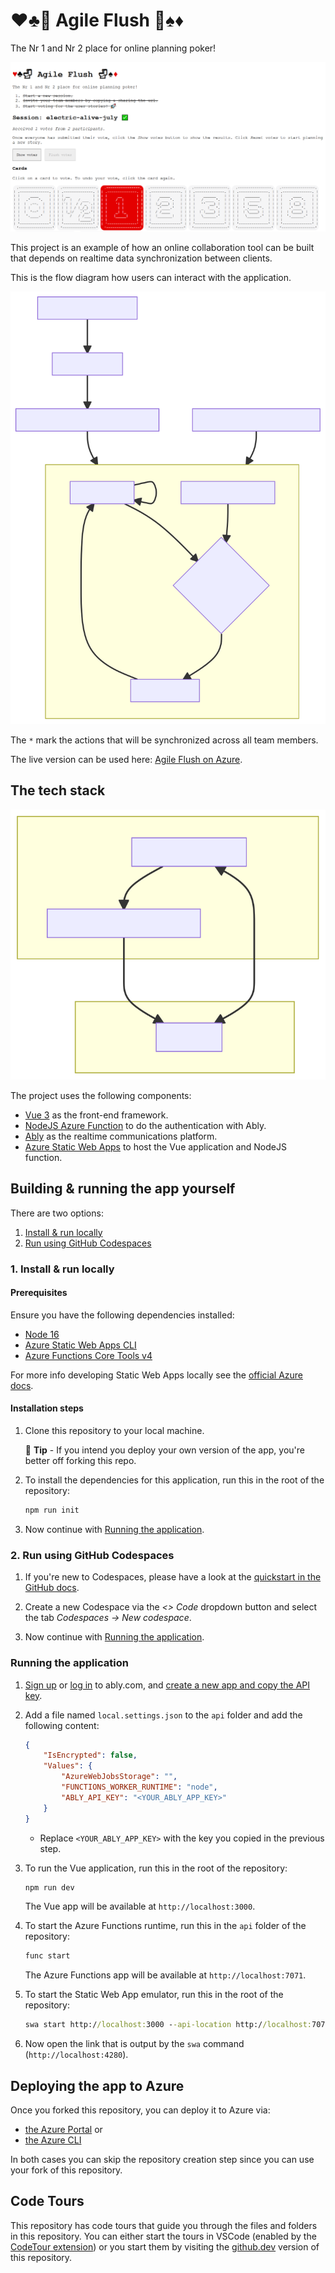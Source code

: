 # ♥♣🚽 Agile Flush 🚽♠♦

The Nr 1 and Nr 2 place for online planning poker!

![AgileFlush Screenshot](agileflush_screenshot.png)

This project is an example of how an online collaboration tool can be built that depends on realtime data synchronization between clients.

This is the flow diagram how users can interact with the application.

![Functionality diagram](/diagrams/functionality.svg)

The `*` mark the actions that will be synchronized across all team members.

The live version can be used here: [Agile Flush on Azure](https://gentle-moss-08d9e3303.azurestaticapps.net).

## The tech stack

![Component diagram](/diagrams/components.svg)

The project uses the following components:

- [Vue 3](https://v3.vuejs.org/) as the front-end framework.
- [NodeJS Azure Function](https://docs.microsoft.com/azure/developer/javascript/how-to/develop-serverless-apps) to do the authentication with Ably.
- [Ably](https://ably.com/) as the realtime communications platform.
- [Azure Static Web Apps](https://docs.microsoft.com/azure/static-web-apps/overview) to host the Vue application and NodeJS function.

## Building & running the app yourself

There are two options:

1. [Install & run locally](#1-install--run-locally)
1. [Run using GitHub Codespaces](#2-run-using-github-codespaces)

### 1. Install & run locally

#### Prerequisites

Ensure you have the following dependencies installed:

- [Node 16](https://nodejs.org/en/download/)
- [Azure Static Web Apps CLI](https://github.com/Azure/static-web-apps-cli)
- [Azure Functions Core Tools v4](https://docs.microsoft.com/azure/azure-functions/functions-run-local?tabs=v4)

For more info developing Static Web Apps locally see the [official Azure docs](https://docs.microsoft.com/azure/static-web-apps/local-development).

#### Installation steps

1. Clone this repository to your local machine.

    📝 **Tip** - If you intend you deploy your own version of the app, you're better off forking this repo.

1. To install the dependencies for this application, run this in the root of the repository:

    ```cmd
    npm run init
    ```

1. Now continue with [Running the application](#running-the-application).

### 2. Run using GitHub Codespaces

1. If you're new to Codespaces, please have a look at the [quickstart in the GitHub docs](https://docs.github.com/en/codespaces/getting-started/quickstart).

1. Create a new Codespace via the *<> Code* dropdown button and select the tab *Codespaces -> New codespace*.

1. Now continue with [Running the application](#running-the-application).

### Running the application

1. [Sign up](https://ably.com/signup) or [log in](https://ably.com/login) to ably.com, and [create a new app and copy the API key](https://faqs.ably.com/setting-up-and-managing-api-keys).

1. Add a file named `local.settings.json` to the `api` folder and add the following content:

    ```json
    {
        "IsEncrypted": false,
        "Values": {
            "AzureWebJobsStorage": "",
            "FUNCTIONS_WORKER_RUNTIME": "node",
            "ABLY_API_KEY": "<YOUR_ABLY_APP_KEY>"
        }
    }
    ```

    - Replace `<YOUR_ABLY_APP_KEY>` with the key you copied in the previous step.

1. To run the Vue application, run this in the root of the repository:

    ```cmd
    npm run dev
    ```

    The Vue app will be available at `http://localhost:3000`.

1. To start the Azure Functions runtime, run this in the `api` folder of the repository:

    ```cmd
    func start
    ```

    The Azure Functions app will be available at `http://localhost:7071`.

1. To start the Static Web App emulator, run this in the root of the repository:

    ```cmd
    swa start http://localhost:3000 --api-location http://localhost:7071
    ```

1. Now open the link that is output by the `swa` command (`http://localhost:4280`).

## Deploying the app to Azure

Once you forked this repository, you can deploy it to Azure via:

- [the Azure Portal](https://docs.microsoft.com/en-us/azure/static-web-apps/get-started-portal?tabs=vue) or
- [the Azure CLI](https://docs.microsoft.com/en-us/azure/static-web-apps/get-started-cli?tabs=vue)

In both cases you can skip the repository creation step since you can use your fork of this repository. 

## Code Tours

This repository has code tours that guide you through the files and folders in this repository. You can either start the tours in VSCode (enabled by the [CodeTour extension](https://marketplace.visualstudio.com/items?itemName=vsls-contrib.codetour)) or you start them by visiting the [github.dev](https://github.dev/ably-labs/agile-flush-vue-app) version of this repository.
